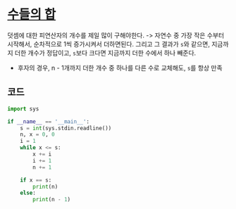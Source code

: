 # [수들의 합](https://www.acmicpc.net/problem/1789)

덧셈에 대한 피연산자의 개수를 제일 많이 구해야한다. -> 자연수 중 가장 작은 수부터 시작해서, 순차적으로 1씩 증가시켜서 더하면된다.
그리고 그 결과가 `s`와 같으면, 지금까지 더한 개수가 정답이고, `s`보다 크다면 지금까지 더한 수에서 하나 빼준다.
- 후자의 경우, n - 1개까지 더한 개수 중 하나를 다른 수로 교체해도, `s`를 항상 만족

## 코드
```python
import sys

if __name__ == '__main__':
    s = int(sys.stdin.readline())
    n, x = 0, 0
    i = 1
    while x <= s:
        x += i
        i += 1
        n += 1

    if x == s:
        print(n)
    else:
        print(n - 1)

```